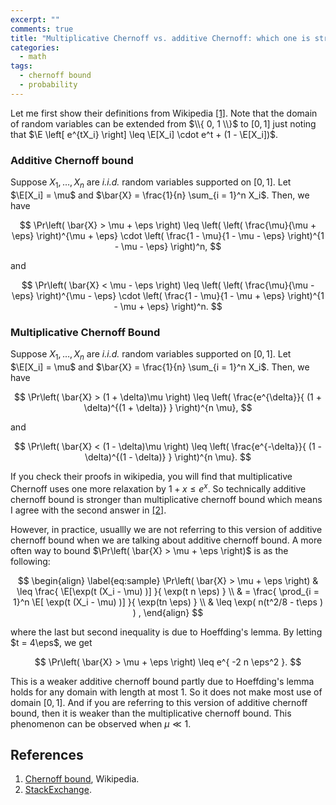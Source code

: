 ```yaml
---
excerpt: ""
comments: true
title: "Multiplicative Chernoff vs. additive Chernoff: which one is stronger?"
categories:
  - math
tags:
  - chernoff bound
  - probability
---
```


Let me first show their definitions from Wikipedia [[1]](#chernoff-bound). Note that the domain of random variables can be extended from $\\{ 0, 1 \\}$ to $[0, 1]$ just noting that $\E \left[ e^{tX_i} \right] \leq \E[X_i] \cdot e^t + (1 - \E[X_i])$.

### Additive Chernoff bound

Suppose $X_1, \dots, X_n$ are *i.i.d.* random variables supported on $[0, 1]$. Let $\E[X_i] = \mu$ and $\bar{X} = \frac{1}{n} \sum_{i = 1}^n X_i$. Then, we have

$$
\Pr\left( \bar{X} > \mu + \eps \right) \leq \left(  \left( \frac{\mu}{\mu + \eps} \right)^{\mu + \eps} \cdot \left( \frac{1 - \mu}{1 - \mu - \eps} \right)^{1 - \mu - \eps} \right)^n,
$$

and 

$$
\Pr\left( \bar{X} < \mu - \eps \right) \leq \left(  \left( \frac{\mu}{\mu - \eps} \right)^{\mu - \eps} \cdot \left( \frac{1 - \mu}{1 - \mu + \eps} \right)^{1 - \mu + \eps} \right)^n.
$$

### Multiplicative Chernoff Bound

Suppose $X_1, \dots, X_n$ are *i.i.d.* random variables supported on $[0, 1]$. Let $\E[X_i] = \mu$ and $\bar{X} = \frac{1}{n} \sum_{i = 1}^n X_i$. Then, we have 

$$
\Pr\left( \bar{X} > (1 + \delta)\mu \right) \leq \left( \frac{e^{\delta}}{ (1 + \delta)^{(1 + \delta)} } \right)^{n \mu},
$$

and 

$$
\Pr\left( \bar{X} < (1 - \delta)\mu \right) \leq \left( \frac{e^{-\delta}}{ (1 - \delta)^{(1 - \delta)} } \right)^{n \mu}.
$$

If you check their proofs in wikipedia, you will find that multiplicative Chernoff uses one more relaxation by $1 + x \leq e^x$. So technically additive chernoff bound is stronger than multiplicative chernoff bound which means I agree with the second answer in [[2]](#stack-exchange).

However, in practice, usuallly we are not referring to this version of additive chernoff bound when we are talking about additive chernoff bound. A more often way to bound $\Pr\left( \bar{X} > \mu + \eps \right)$ is as the following:

$$
\begin{align} \label{eq:sample}
\Pr\left( \bar{X} > \mu + \eps \right) & \leq \frac{ \E[\exp(t (X_i - \mu) )] }{ \exp(t n \eps) } \\
& = \frac{ \prod_{i = 1}^n \E[ \exp(t (X_i - \mu) )] }{ \exp(tn \eps) } \\
& \leq \exp( n(t^2/8 - t\eps ) ) ,
\end{align}
$$

where the last but second inequality is due to Hoeffding's lemma. By letting $t = 4\eps$, we get 

$$
\Pr\left( \bar{X} > \mu + \eps \right) \leq e^{ -2 n \eps^2 }.
$$

This is a weaker additive chernoff bound partly due to Hoeffding's lemma holds for any domain with length at most 1. So it does not make most use of domain $[0, 1]$. And if you are referring to this version of additive chernoff bound, then it is weaker than the multiplicative chernoff bound. This phenomenon can be observed when $\mu \ll 1$.

## References

1. <a name="chernoff-bound"></a> [Chernoff bound](https://en.wikipedia.org/wiki/Chernoff_bound#cite_note-1), Wikipedia.
2. <a name="stack-exchange"></a> [StackExchange](https://math.stackexchange.com/questions/283487/is-the-multiplicative-chernoff-bound-stronger-than-additive-one).